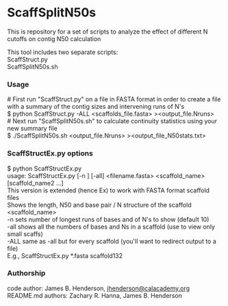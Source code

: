 # ScaffSplitN50s

This is repository for a set of scripts to analyze the effect of different N cutoffs on contig N50 calculation

This tool includes two separate scripts:  
ScaffStruct.py  
ScaffSplitN50s.sh  

### Usage
\# First run "ScaffStruct.py" on a file in FASTA format in order to create a file with a summary of the contig sizes and intervening runs of N's  
$ python ScaffStruct.py -ALL \<scaffolds_file.fasta\> \>\<output_file.Nruns\>  
\# Next run "ScaffSplitN50s.sh" to calculate continuity statistics using your new summary file  
$ ./ScaffSplitN50s.sh \<output_file.Nruns\> \>\<output_file_N50stats.txt\>  

### ScaffStructEx.py options
$ python ScaffStructEx.py  
    usage: ScaffStructEx.py [-n <num>] [-all] <filename.fasta> <scaffold_name> [scaffold_name2 ...]  
           This version is extended (hence Ex) to work with FASTA format scaffold files  
           Shows the length, N50 and base pair / N structure of the scaffold <scaffold_name>  
              -n <num> sets number of longest runs of bases and of N's to show (default 10)  
              -all shows all the numbers of bases and Ns in a scaffold (use to view only small scaffs)  
              -ALL same as -all but for every scaffold (you'll want to redirect output to a file)  
           E.g., ScaffStructEx.py *.fasta scaffold132  

### Authorship

code author: James B. Henderson, jhenderson@calacademy.org  
README.md authors: Zachary R. Hanna, James B. Henderson  
